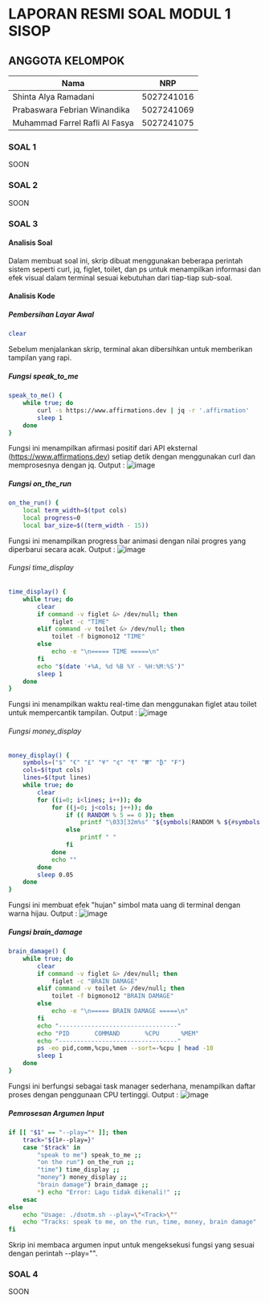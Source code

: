 # LAPORAN RESMI SOAL MODUL 1 SISOP

## ANGGOTA KELOMPOK
| Nama                           | NRP        |
| -------------------------------| ---------- |
| Shinta Alya Ramadani           | 5027241016 |
| Prabaswara Febrian Winandika   | 5027241069 |
| Muhammad Farrel Rafli Al Fasya | 5027241075 |
### SOAL 1
SOON
### SOAL 2
SOON
### SOAL 3
#### Analisis Soal
Dalam membuat soal ini, skrip dibuat menggunakan beberapa perintah sistem seperti curl, jq, figlet, toilet, dan ps untuk menampilkan informasi dan efek visual dalam terminal sesuai kebutuhan dari tiap-tiap sub-soal.
#### Analisis Kode
##### Pembersihan Layar Awal
```sh
clear
```
Sebelum menjalankan skrip, terminal akan dibersihkan untuk memberikan tampilan yang rapi.
##### Fungsi speak_to_me
```sh
speak_to_me() {
    while true; do
        curl -s https://www.affirmations.dev | jq -r '.affirmation'
        sleep 1
    done
}
```
Fungsi ini menampilkan afirmasi positif dari API eksternal (https://www.affirmations.dev) setiap detik dengan menggunakan curl dan memprosesnya dengan jq.
Output :
![image](https://github.com/user-attachments/assets/2afaf298-bb7d-481b-a9fb-bb1ec43e20c5)

##### Fungsi on_the_run
```sh
on_the_run() {
    local term_width=$(tput cols)  
    local progress=0
    local bar_size=$((term_width - 15))
```
Fungsi ini menampilkan progress bar animasi dengan nilai progres yang diperbarui secara acak.
Output :
![image](https://github.com/user-attachments/assets/92499869-c0f3-421f-bd96-ec1b0224d227)

###### Fungsi time_display
```sh
time_display() {
    while true; do
        clear
        if command -v figlet &> /dev/null; then
            figlet -c "TIME"
        elif command -v toilet &> /dev/null; then
            toilet -f bigmono12 "TIME"
        else
            echo -e "\n===== TIME =====\n"
        fi
        echo "$(date '+%A, %d %B %Y - %H:%M:%S')"
        sleep 1
    done
}
```
Fungsi ini menampilkan waktu real-time dan menggunakan figlet atau toilet untuk mempercantik tampilan.
Output :
![image](https://github.com/user-attachments/assets/a35bce88-ab14-47a5-98dc-7f70f26a4f33)

###### Fungsi money_display
```sh
money_display() {
    symbols=("$" "€" "£" "¥" "¢" "₹" "₩" "₿" "₣")
    cols=$(tput cols)
    lines=$(tput lines)
    while true; do
        clear
        for ((i=0; i<lines; i++)); do
            for ((j=0; j<cols; j++)); do
                if (( RANDOM % 5 == 0 )); then
                    printf "\033[32m%s" "${symbols[RANDOM % ${#symbols[@]}]}"
                else
                    printf " "
                fi
            done
            echo ""
        done
        sleep 0.05
    done
}
```
Fungsi ini membuat efek "hujan" simbol mata uang di terminal dengan warna hijau.
Output :
![image](https://github.com/user-attachments/assets/5a376d35-b30a-4a47-82f7-a13302a50c0b)

##### Fungsi brain_damage
```sh
brain_damage() {
    while true; do
        clear
        if command -v figlet &> /dev/null; then
            figlet -c "BRAIN DAMAGE"
        elif command -v toilet &> /dev/null; then
            toilet -f bigmono12 "BRAIN DAMAGE"
        else
            echo -e "\n===== BRAIN DAMAGE =====\n"
        fi
        echo "---------------------------------"
        echo "PID       COMMAND       %CPU      %MEM"
        echo "---------------------------------"
        ps -eo pid,comm,%cpu,%mem --sort=-%cpu | head -10
        sleep 1
    done
}
```
Fungsi ini berfungsi sebagai task manager sederhana, menampilkan daftar proses dengan penggunaan CPU tertinggi.
Output :
![image](https://github.com/user-attachments/assets/48a811cf-4fcb-40c9-b235-fc9d8c441ec1)

##### Pemrosesan Argumen Input
```sh
if [[ "$1" == "--play="* ]]; then
    track="${1#--play=}"
    case "$track" in
        "speak to me") speak_to_me ;;
        "on the run") on_the_run ;;
        "time") time_display ;;
        "money") money_display ;;
        "brain damage") brain_damage ;;
        *) echo "Error: Lagu tidak dikenali!" ;;
    esac
else
    echo "Usage: ./dsotm.sh --play=\"<Track>\""
    echo "Tracks: speak to me, on the run, time, money, brain damage"
fi
```
Skrip ini membaca argumen input untuk mengeksekusi fungsi yang sesuai dengan perintah --play="<Track>".
### SOAL 4
SOON
